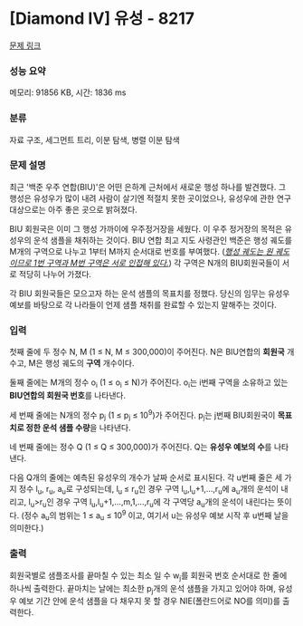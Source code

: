 # [Diamond IV] 유성 - 8217 

[문제 링크](https://www.acmicpc.net/problem/8217) 

### 성능 요약

메모리: 91856 KB, 시간: 1836 ms

### 분류

자료 구조, 세그먼트 트리, 이분 탐색, 병렬 이분 탐색

### 문제 설명

<p>최근 '백준 우주 연합(BIU)'은 어떤 은하계 근처에서 새로운 행성 하나를 발견했다. 그 행성은 유성우가 많이 내려 사람이 살기엔 적절치 못한 곳이었으나, 유성우에 관한 연구 대상으로는 아주 좋은 곳으로 밝혀졌다.</p>

<p>BIU 회원국은 이미 그 행성 가까이에 우주정거장을 세웠다. 이 우주 정거장의 목적은 유성우의 운석 샘플을 채취하는 것이다. BIU 연합 최고 지도 사령관인 백준은 행성 궤도를 M개의 구역으로 나누고 1부터 M까지 순서대로 번호를 부여했다. (<em><u>행성 궤도는 원 궤도이므로 1번 구역과 M번 구역은 서로 인접해 있다.</u></em>) 각 구역은 N개의 BIU회원국들이 서로 적당히 나누어 가졌다.</p>

<p>각 BIU 회원국들은 모으고자 하는 운석 샘플의 목표치를 정했다. 당신의 임무는 유성우 예보를 바탕으로 각 나라들이 언제 샘플 채취를 완료할 수 있는지 말해주는 것이다.</p>

### 입력 

 <p>첫째 줄에 두 정수 N, M (1 ≤ N, M ≤ 300,000)이 주어진다. N은 BIU연합의 <strong>회원국</strong> 개수고, M은 행성 궤도의 <strong>구역</strong> 개수이다.</p>

<p>둘째 줄에는 M개의 정수 o<sub>i</sub> (1 ≤ o<sub>i</sub> ≤ N)가 주어진다. o<sub>i</sub>는 i번째 구역을 소유하고 있는<strong> BIU연합의 회원국 번호</strong>를 나타낸다.</p>

<p>세 번째 줄에는 N개의 정수 p<sub>j</sub> (1 ≤ p<sub>j</sub> ≤ 10<sup>9</sup>)가 주어진다. p<sub>j</sub>는 j번째 BIU회원국이 <strong>목표치로 정한 운석 샘플 수량</strong>을 나타낸다.</p>

<p>네 번째 줄에는 정수 Q (1 ≤ Q ≤ 300,000)가 주어진다. Q는 <strong>유성우 예보의 수</strong>를 나타낸다.</p>

<p>다음 Q개의 줄에는 예측된 유성우의 개수가 날짜 순서로 표시된다. 각 u번째 줄은 세 가지 정수 l<sub>u</sub>, r<sub>u</sub>, a<sub>u</sub>로 구성되는데, l<sub>u </sub>≤ r<sub>u</sub>인 경우 구역 l<sub>u</sub>,l<sub>u</sub>+1,…,r<sub>u</sub>에 a<sub>u</sub>개의 운석이 내리고, l<sub>u</sub>>r<sub>u</sub>인 경우 구역 l<sub>u</sub>,l<sub>u</sub>+1,…,m,1,…,r<sub>u</sub>에 각 구역당 a<sub>u</sub>개의 운석이 내린다는 뜻이다. (정수 a<sub>u</sub>의 범위는 1 ≤ a<sub>u</sub> ≤ 10<sup>9 </sup>이고, 여기서 u는 유성우 예보 시작 후 u번째 날을 의미한다.)</p>

### 출력 

 <p>회원국별로 샘플조사를 끝마칠 수 있는 최소 일 수 w<sub>j</sub>를 회원국 번호 순서대로 한 줄에 하나씩 출력한다. 끝마치는 날에는 최소한 p<sub>j</sub>개의 운석 샘플을 가지고 있어야 하며, 유성우 예보 기간 안에 운석 샘플을 다 채우지 못 할 경우 NIE(폴란드어로 NO를 의미)를 출력한다.</p>

